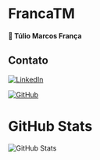 # FrancaTM
#### 🎃 Túlio Marcos França

## Contato
[![LinkedIn](https://img.shields.io/badge/LinkedIn-0077B5?style=for-the-badge&logo=linkedin&logoColor=white)](https://www.linkedin.com/in/tulio-marcos-franca/)

[![GitHub](https://img.shields.io/badge/GitHub-100000?style=for-the-badge&logo=github&logoColor=white)](https://github.com/FrancaTM)

# GitHub Stats
![GitHub Stats](https://github-readme-stats.vercel.app/api?username=FrancaTM&theme=transparent&bg_color=000&border_color=30A3DC&show_icons=true&icon_color=30A3DC&title_color=E94D5F&text_color=FFF)

